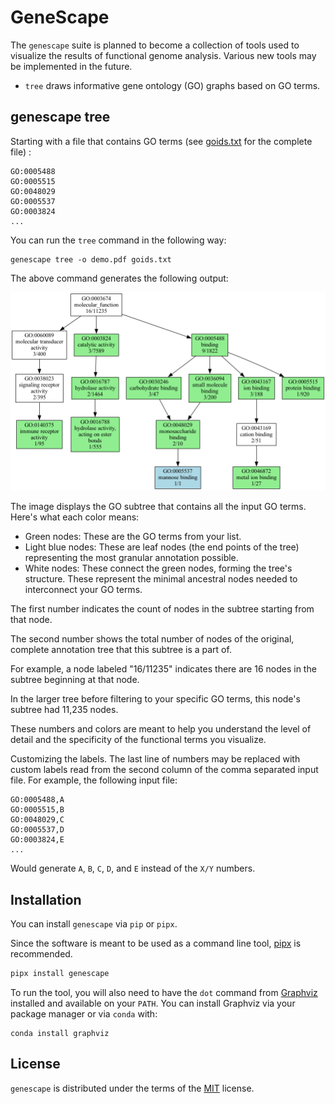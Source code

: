 # GeneScape

The `genescape` suite is planned to become a collection of tools used to visualize the results of functional genome analysis. Various new tools may be implemented in the future.

* `tree` draws informative gene ontology (GO) graphs based on GO terms.

## genescape tree

Starting with a file that contains GO terms (see [goids.txt](src/genescape/data/goids.txt) for the complete file)
:

```
GO:0005488
GO:0005515
GO:0048029
GO:0005537
GO:0003824
...
```

You can run the `tree` command in the following way:

```console
genescape tree -o demo.pdf goids.txt 
```

The above command generates the following output:

![demo](docs/images/demo.png)

The image displays the GO subtree that contains all the input GO terms. Here's what each color means:

* Green nodes: These are the GO terms from your list.
* Light blue nodes: These are leaf nodes (the end points of the tree) representing the most granular annotation possible.
* White nodes: These connect the green nodes, forming the tree's structure. These represent the minimal ancestral nodes needed to interconnect your GO terms.

The first number indicates the count of nodes in the subtree starting from that node.

The second number shows the total number of nodes of the original, complete annotation tree that this subtree is a part of. 

For example, a node labeled "16/11235" indicates there are 16 nodes in the subtree beginning at that node. 

In the larger tree before filtering to your specific GO terms, this node's subtree had 11,235 nodes. 

These numbers and colors are meant to help you understand the level of detail and the specificity of the functional terms you visualize.

Customizing the labels. The last line of numbers may be replaced with custom labels read from the second column of the comma separated input file. For example, the following input file:

```
GO:0005488,A
GO:0005515,B
GO:0048029,C
GO:0005537,D
GO:0003824,E
...
```

Would generate `A`, `B`, `C`, `D`, and `E` instead of the `X/Y` numbers.

## Installation

You can install `genescape` via `pip` or `pipx`.

Since the software is meant to be used as a command line tool, [pipx][pipx] is recommended.

```bash
pipx install genescape
```

[pipx]: https://pipx.pypa.io/stable/

To run the tool, you will also need to have the `dot` command from [Graphviz](https://graphviz.org/) installed and available on your `PATH`. You can install Graphviz via your package manager or via `conda` with:

```console  
conda install graphviz
```

## License

`genescape` is distributed under the terms of the [MIT](https://spdx.org/licenses/MIT.html) license.
